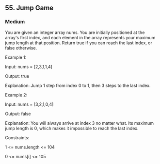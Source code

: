 ## 55. Jump Game
### Medium
You are given an integer array nums. You are initially positioned at the array's first index, and each element in the array represents your maximum jump length at that position.
Return true if you can reach the last index, or false otherwise.

Example 1:

Input: nums = [2,3,1,1,4]

Output: true

Explanation: Jump 1 step from index 0 to 1, then 3 steps to the last index.

Example 2:

Input: nums = [3,2,1,0,4]

Output: false

Explanation: You will always arrive at index 3 no matter what. Its maximum jump length is 0, which makes it impossible to reach the last index.
 

Constraints:

1 <= nums.length <= 104

0 <= nums[i] <= 105
 
